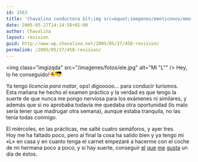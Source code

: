 ```yaml
---
id: 1563
title: 'Chavalina conductora &lt;img src=&quot;imagenes/emoticonos/emo-coche.gif&quot; alt=&quot; &quot; /&gt;'
date: 2005-05-27T14:14:58+02:00
author: Chavalina
layout: revision
guid: http://www.wp.chavalina.net/2005/05/27/458-revision/
permalink: /2005/05/27/458-revision/
---
```

<img class="imgizqda" src="/imagenes/fotos/ele.jpg" alt="Mi "L"" /> Hey, lo he conseguido!![emo](/imagenes/emoticonos/risa.gif)![gafas](/imagenes/emoticonos/gafas.gif) 

Ya tengo _licencia para matar_, ops! digooooo… para conducir turismos.  
Esta mañana he hecho el examen práctico y la verdad es que tengo la suerte de que nunca me pongo nerviosa para los exámenes ni similares, y además que si no aprobaba todavía me quedaba otra oportunidad (lo malo sería tener que madrugar otra semana), aunque estaba tranquila, no las tenía todas conmigo.

El miércoles, en las prácticas, me salté cuatro semáforos, y ayer tres.  
Hoy me ha faltado poco, pero al final la cosa ha salido bien y ya tengo mi «L» en casa y en cuanto tenga el carnet empezaré a hacerme con el coche de mi hermana poco a poco, y si hay suerte, conseguir <a href="http://www.autocentre.ua/ac/01/04/images/ag/01_wv_polo.jpg" target="_blank">el</a> <a href="http://www.autogaleria.pl/tapety/img/volkswagen/volkswagen_polo_gt_2004_01_s.jpg" target="_blank">que</a> <a href="http://www.digitalcarwallpapers.com/wallpapers/vw_polo_wallpaper_002_1024.jpg" target="_blank">me</a> <a href="http://www.autotudos.hu/kep_02_04_VW_Polo_1_nagy.jpg" target="_blank">gusta</a> un día de éstos.